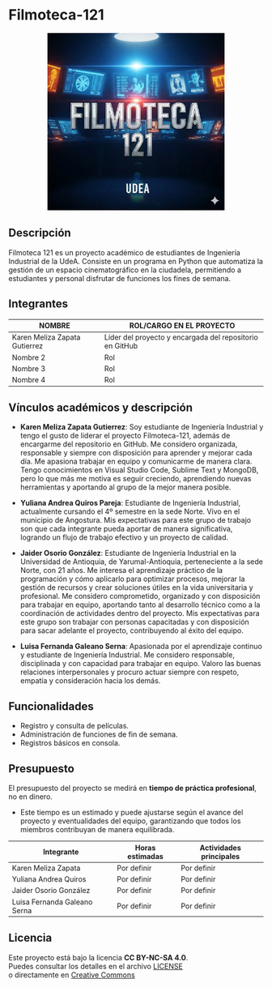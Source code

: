 # Filmoteca-121

<p align="center">
  <img src="Logo.jpg" alt="Logo Filmoteca 121" width="350"/>
</p>

## Descripción
Filmoteca 121 es un proyecto académico de estudiantes de Ingeniería Industrial de la UdeA. Consiste en un programa en Python que automatiza la gestión de un espacio cinematográfico en la ciudadela, permitiendo a estudiantes y personal disfrutar de funciones los fines de semana.

## Integrantes
|            NOMBRE             |     ROL/CARGO EN EL PROYECTO    |
|-------------------------------|---------------------------------|
|Karen Meliza Zapata Gutierrez  | Líder del proyecto y encargada del repositorio en GitHub|
|Nombre 2 | Rol |
|Nombre 3 | Rol |
|Nombre 4 | Rol |

## Vínculos académicos y descripción

- **Karen Meliza Zapata Gutierrez**:
Soy estudiante de Ingeniería Industrial y tengo el gusto de liderar el proyecto Filmoteca-121, además de encargarme del repositorio en GitHub. Me considero organizada, responsable y siempre con disposición para aprender y mejorar cada día. Me apasiona trabajar en equipo y comunicarme de manera clara. Tengo conocimientos en Visual Studio Code, Sublime Text y MongoDB, pero lo que más me motiva es seguir creciendo, aprendiendo nuevas herramientas y aportando al grupo de la mejor manera posible.

- **Yuliana Andrea Quiros Pareja**:
Estudiante de Ingeniería Industrial, actualmente cursando el 4º semestre en la sede Norte. Vivo en el municipio de Angostura. Mis expectativas para este grupo de trabajo son que cada integrante pueda aportar de manera significativa, logrando un flujo de trabajo efectivo y un proyecto de calidad.

- **Jaider Osorio González**:
Estudiante de Ingeniería Industrial en la Universidad de Antioquia, de Yarumal-Antioquia, perteneciente a la sede Norte, con 21 años. Me interesa el aprendizaje práctico de la programación y cómo aplicarlo para optimizar procesos, mejorar la gestión de recursos y crear soluciones útiles en la vida universitaria y profesional. Me considero comprometido, organizado y con disposición para trabajar en equipo, aportando tanto al desarrollo técnico como a la coordinación de actividades dentro del proyecto. Mis expectativas para este grupo son trabajar con personas capacitadas y con disposición para sacar adelante el proyecto, contribuyendo al éxito del equipo.

- **Luisa Fernanda Galeano Serna**:
Apasionada por el aprendizaje continuo y estudiante de Ingeniería Industrial. Me considero responsable, disciplinada y con capacidad para trabajar en equipo. Valoro las buenas relaciones interpersonales y procuro actuar siempre con respeto, empatía y consideración hacia los demás.

## Funcionalidades
- Registro y consulta de películas.
- Administración de funciones de fin de semana.
- Registros básicos en consola.

## Presupuesto
El presupuesto del proyecto se medirá en **tiempo de práctica profesional**, no en dinero.    
- Este tiempo es un estimado y puede ajustarse según el avance del proyecto y eventualidades del equipo, garantizando que todos los miembros contribuyan de manera equilibrada.

|     **Integrante**           | **Horas estimadas**|**Actividades principales**|
| -----------------------------|------------------- | --------------------------|
| Karen Meliza Zapata          |     Por definir    |     Por definir           |
| Yuliana Andrea Quiros        |     Por definir    |     Por definir           |
| Jaider Osorio González       |     Por definir    |     Por definir           |
| Luisa Fernanda Galeano Serna |     Por definir    |     Por definir           |

## Licencia
Este proyecto está bajo la licencia **CC BY-NC-SA 4.0**.  
Puedes consultar los detalles en el archivo [LICENSE](LICENSE)  
o directamente en [Creative Commons](https://creativecommons.org/licenses/by-nc-sa/4.0/)
